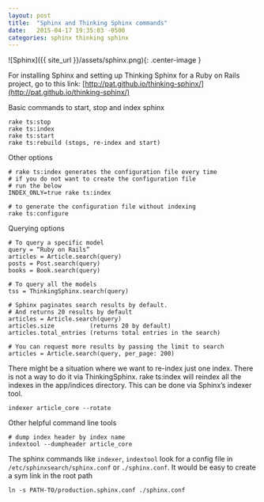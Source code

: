 ```yaml
---
layout: post
title:  "Sphinx and Thinking Sphinx commands"
date:   2015-04-17 19:35:03 -0500
categories: sphinx thinking sphinx
---
```


![Sphinx]({{ site_url }}/assets/sphinx.png){: .center-image }

For installing Sphinx and setting up Thinking Sphinx for a Ruby on Rails project, go to this link: [http://pat.github.io/thinking-sphinx/](http://pat.github.io/thinking-sphinx/)

Basic commands to start, stop and index sphinx

```
rake ts:stop
rake ts:index
rake ts:start
rake ts:rebuild (stops, re-index and start)
```

Other options

```
# rake ts:index generates the configuration file every time
# if you do not want to create the configuration file
# run the below
INDEX_ONLY=true rake ts:index

# to generate the configuration file without indexing
rake ts:configure
```

Querying options

```
# To query a specific model
query = “Ruby on Rails”
articles = Article.search(query)
posts = Post.search(query)
books = Book.search(query)

# To query all the models
tss = ThinkingSphinx.search(query)

# Sphinx paginates search results by default.
# And returns 20 results by default
articles = Article.search(query)
articles.size          (returns 20 by default)
articles.total_entries (returns total entries in the search)

# You can request more results by passing the limit to search
articles = Article.search(query, per_page: 200)
```

There might be a situation where we want to re-index just one index. There is not a way to do it via ThinkingSphinx. rake ts:index will reindex all the indexes in the app/indices directory. This can be done via Sphinx’s indexer tool.

```
indexer article_core --rotate
```

Other helpful command line tools

```
# dump index header by index name
indextool --dumpheader article_core
```

The sphinx commands like `indexer`, `indextool` look for a config file in `/etc/sphinxsearch/sphinx.conf` or `./sphinx.conf`. It would be easy to create a sym link in the root path

```
ln -s PATH-TO/production.sphinx.conf ./sphinx.conf
```
